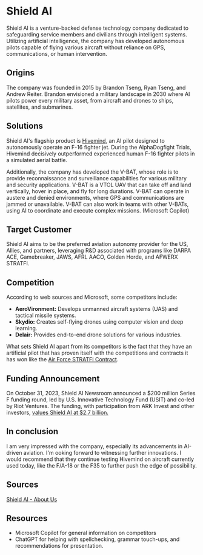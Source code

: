 # Shield AI

Shield AI is a venture-backed defense technology company dedicated to safeguarding service members and civilians through intelligent systems. Utilizing artificial intelligence, the company has developed autonomous pilots capable of flying various aircraft without reliance on GPS, communications, or human intervention.

## Origins
The company was founded in 2015 by Brandon Tseng, Ryan Tseng, and Andrew Reiter. Brandon envisioned a military landscape in 2030 where AI pilots power every military asset, from aircraft and drones to ships, satellites, and submarines.

## Solutions
Shield AI's flagship product is [Hivemind](https://shield.ai/hivemind/), an AI pilot designed to autonomously operate an F-16 fighter jet. During the AlphaDogfight Trials, Hivemind decisively outperformed experienced human F-16 fighter pilots in a simulated aerial battle.

Additionally, the company has developed the V-BAT, whose role is to provide reconnaissance and surveillance capabilities for various military and security applications. V-BAT is a VTOL UAV that can take off and land vertically, hover in place, and fly for long durations. V-BAT can operate in austere and denied environments, where GPS and communications are jammed or unavailable. V-BAT can also work in teams with other V-BATs, using AI to coordinate and execute complex missions. (Microsoft Copilot)

## Target Customer
Shield AI aims to be the preferred aviation autonomy provider for the US, Allies, and partners, leveraging R&D associated with programs like DARPA ACE, Gamebreaker, JAWS, AFRL AACO, Golden Horde, and AFWERX STRATFI.

## Competition
According to web sources and Microsoft, some competitors include:
- **AeroVironment:** Develops unmanned aircraft systems (UAS) and tactical missile systems.
- **Skydio:** Creates self-flying drones using computer vision and deep learning.
- **Delair:** Provides end-to-end drone solutions for various industries. 

What sets Shield AI apart from its competitors is the fact that they have an artificial pilot that has proven itself with the competitions and contracts it has won like the [Air Force STRATFI Contract](https://shield.ai/shield-ai-awarded-max-afwerx-stratfi-contract-focused-on-operational-intelligent/).

## Funding Announcement
On October 31, 2023, Shield AI Newsroom announced a $200 million Series F funding round, led by U.S. Innovative Technology Fund (USIT) and co-led by Riot Ventures. The funding, with participation from ARK Invest and other investors, [values Shield AI at $2.7 billion.](https://shield.ai/shield-ai-raises-200m-reaching-2-7b-valuation/)

## In conclusion
I am very impressed with the company, especially its advancements in AI-driven aviation. I'm ooking forward to witnessing further innovations. I would recommend that they continue testing Hivemind on aircraft currently used today, like the F/A-18 or the F35 to further push the edge of possibility.

## Sources
[Shield AI - About Us](https://shield.ai/about-us/)

## Resources
- Microsoft Copilot for general information on competitors
- ChatGPT for helping with spellchecking, grammar touch-ups, and recommendations for presentation.
